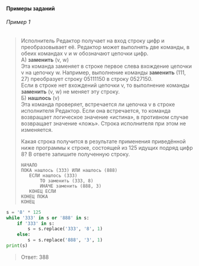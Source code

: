 
#### Примеры заданий

###### Пример 1

> Исполнитель Редактор получает на вход строку цифр и преобразовывает её. Редактор может выполнять две команды, в обеих 
> командах v и w обозначают цепочки цифр.  
> А) **заменить** (v, w)  
> Эта команда заменяет в строке первое слева вхождение цепочки v на цепочку w. Например, выполнение команды
> **заменить** (111, 27) преобразует строку 05111150 в строку 0527150.  
> Если в строке нет вхождений цепочки v, то выполнение команды **заменить** (v, w) не меняет эту строку.  
> Б) **нашлось** (v)  
> Эта команда проверяет, встречается ли цепочка v в строке исполнителя Редактор. Если она встречается, то команда 
> возвращает логическое значение «истина», в противном случае возвращает значение «ложь». Строка исполнителя при 
> этом не изменяется.  
> 
> Какая строка получится в результате применения приведённой ниже программы к строке, состоящей из 125 идущих подряд цифр 8?
> В ответе запишите полученную строку.
>
> ```
> НАЧАЛО  
> ПОКА нашлось (333) ИЛИ нашлось (888)  
>    ЕСЛИ нашлось (333)  
>        ТО заменить (333, 8)  
>        ИНАЧЕ заменить (888, 3)  
>    КОНЕЦ ЕСЛИ  
> КОНЕЦ ПОКА  
> КОНЕЦ


```python
s = '8' * 125
while '333' in s or '888' in s:
    if '333' in s:
        s = s.replace('333', '8', 1)
    else:
        s = s.replace('888', '3', 1)
print(s)
```

> Ответ: 388